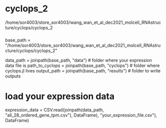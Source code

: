 # cyclops_2
/home/sor4003/store_sor4003/wang_wan_et_al_dec2021_molcell_RNAstructure/cyclops/cyclops_2

#####
base_path = "/home/sor4003/store_sor4003/wang_wan_et_al_dec2021_molcell_RNAstructure/cyclops/cyclops_2"

data_path = joinpath(base_path, "data")            # folder where your expression data file is
path_to_cyclops = joinpath(base_path, "cyclops")  # folder where cyclops.jl lives
output_path = joinpath(base_path, "results")      # folder to write outputs

# load your expression data
expression_data = CSV.read(joinpath(data_path, "all_28_ordered_gene_tpm.csv"), DataFrame), "your_expression_file.csv"), DataFrame)
